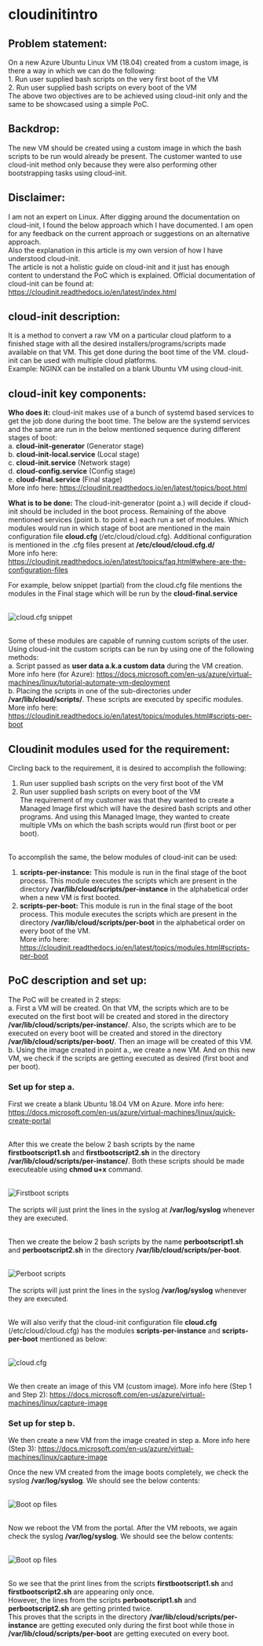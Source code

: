 # cloudinitintro

## Problem statement: <br />
On a new Azure Ubuntu Linux VM (18.04) created from a custom image, is there a way in which we can do the following: <br />
	1. Run user supplied bash scripts on the very first boot of the VM <br />
	2. Run user supplied bash scripts on every boot of the VM <br />
The above two objectives are to be achieved using cloud-init only and the same to be showcased using a simple PoC. <br />

## Backdrop:
The new VM should be created using a custom image in which the bash scripts to be run would already be present. The customer wanted to use cloud-init method only because they were also performing other bootstrapping tasks using cloud-init.

## Disclaimer:
I am not an expert on Linux. After digging around the documentation on cloud-init, I found the below approach which I have documented. I am open for any feedback on the current approach or suggestions on an alternative approach. <br />
Also the explanation in this article is my own version of how I have understood cloud-init. <br />
The article is not a holistic guide on cloud-init and it just has enough content to understand the PoC which is explained. Official documentation of cloud-init can be found at:  https://cloudinit.readthedocs.io/en/latest/index.html <br />

## cloud-init description:
It is a method to convert a raw VM on a particular cloud platform to a finished stage with all the desired installers/programs/scripts made available on that VM. This get done during the boot time of the VM. cloud-init can be used with multiple cloud platforms. <br />
Example: NGINX can be installed on a blank Ubuntu VM using cloud-init. <br />

## cloud-init key components:
**Who does it:** cloud-init makes use of a bunch of systemd based services to get the job done during the boot time. The below are the systemd services and the same are run in the below mentioned sequence during different stages of boot: <br />
	a. **cloud-init-generator** (Generator stage) <br />
	b. **cloud-init-local.service** (Local stage) <br />
	c. **cloud-init.service** (Network stage) <br />
	d. **cloud-config.service** (Config stage) <br />
	e. **cloud-final.service** (Final stage) <br />
More info here:  https://cloudinit.readthedocs.io/en/latest/topics/boot.html <br />


**What is to be done:** The cloud-init-generator (point a.) will decide if cloud-init should be included in the boot process. Remaining of the above mentioned services (point b. to point e.) each run a set of modules. Which modules would run in which stage of boot are mentioned in the main configuration file **cloud.cfg** (/etc/cloud/cloud.cfg). Additional configuration is mentioned in the .cfg files present at **/etc/cloud/cloud.cfg.d/** <br />
More info here: https://cloudinit.readthedocs.io/en/latest/topics/faq.html#where-are-the-configuration-files <br />

For example, below snippet (partial) from the cloud.cfg file mentions the modules in the Final stage which will be run by the **cloud-final.service** <br /> <br />

![cloud.cfg snippet](images/img7.png) <br /> <br />


Some of these modules are capable of running custom scripts of the user. Using cloud-init the custom scripts can be run by using one of the following methods: <br />
	a. Script passed as **user data a.k.a custom data** during the VM creation. More info here (for Azure): https://docs.microsoft.com/en-us/azure/virtual-machines/linux/tutorial-automate-vm-deployment <br />
	b. Placing the scripts in one of the sub-directories under **/var/lib/cloud/scripts/**. These scripts are executed by specific modules.  More info here: https://cloudinit.readthedocs.io/en/latest/topics/modules.html#scripts-per-boot <br />

## Cloudinit modules used for the requirement:
Circling back to the requirement, it is desired to accomplish the following: <br />
1. Run user supplied bash scripts on the very first boot of the VM <br />
2. Run user supplied bash scripts on every boot of the VM <br />
The requirement of my customer was that they wanted to create a Managed Image first which will have the desired bash scripts and other programs. And using this Managed Image, they wanted to create multiple VMs on which the bash scripts would run (first boot or per boot). <br /> <br />

To accomplish the same, the below modules of cloud-init can be used: <br />
1. **scripts-per-instance:** This module is run in the final stage of the boot process. This module executes the scripts which are present in the directory **/var/lib/cloud/scripts/per-instance** in the alphabetical order when a new VM is first booted. <br />
2. **scripts-per-boot:** This module is run in the final stage of the boot process. This module executes the scripts which are present in the directory **/var/lib/cloud/scripts/per-boot** in the alphabetical order on every boot of the VM. <br />
More info here: https://cloudinit.readthedocs.io/en/latest/topics/modules.html#scripts-per-boot <br />

## PoC description and set up:
The PoC will be created in 2 steps: <br /> 
a. First a VM will be created. On that VM, the scripts which are to be executed on the first boot will be created and stored in the directory **/var/lib/cloud/scripts/per-instance/**. Also, the scripts which are to be executed on every boot will be created and stored in the directory **/var/lib/cloud/scripts/per-boot/**. Then an image will be created of this VM. <br />
b. Using the image created in point a., we create a new VM. And on this new VM, we check if the scripts are getting executed as desired (first boot and per boot). <br />

### Set up for step a.
First we create a blank Ubuntu 18.04 VM on Azure. More info here: https://docs.microsoft.com/en-us/azure/virtual-machines/linux/quick-create-portal <br /> <br />

After this we create the below 2 bash scripts by the name **firstbootscript1.sh** and **firstbootscript2.sh** in the directory **/var/lib/cloud/scripts/per-instance/**. Both these scripts should be made executeable using **chmod u+x** command. <br /> <br />

![Firstboot scripts](images/perinstance.png) <br /> <br />
The scripts will just print the lines in the syslog at **/var/log/syslog** whenever they are executed. <br /> <br />


Then we create the below 2 bash scripts by the name **perbootscript1.sh** and **perbootscript2.sh** in the directory **/var/lib/cloud/scripts/per-boot**. <br /> <br />

![Perboot scripts](images/perboot.png) <br /> <br />
The scripts will just print the lines in the syslog **/var/log/syslog** whenever they are executed. <br /> <br />

We will also verify that the cloud-init configuration file **cloud.cfg** (/etc/cloud/cloud.cfg) has the modules **scripts-per-instance** and **scripts-per-boot** mentioned as below: <br /> <br />

![cloud.cfg](images/img4.png) <br /> <br />

We then create an image of this VM (custom image). More info here (Step 1 and Step 2): https://docs.microsoft.com/en-us/azure/virtual-machines/linux/capture-image <br />



### Set up for step b.
We then create a new VM from the image created in step a. More info here (Step 3): https://docs.microsoft.com/en-us/azure/virtual-machines/linux/capture-image <br />

Once the new VM created from the image boots completely, we check the syslog **/var/log/syslog**. We should see the below contents: <br /> <br />

![Boot op files](images/firstboot.png) <br /> <br />

Now we reboot the VM from the portal. After the VM reboots, we again check the syslog **/var/log/syslog**. We should see the below contents: <br /> <br />

![Boot op files](images/secondboot.png) <br /> <br />


So we see that the print lines from the scripts **firstbootscript1.sh** and **firstbootscript2.sh** are appearing only once. <br /> 
However, the lines from the scripts **perbootscript1.sh** and **perbootscript2.sh** are getting printed twice. <br /> 
This proves that the scripts in the directory **/var/lib/cloud/scripts/per-instance** are getting executed only during the first boot while those in **/var/lib/cloud/scripts/per-boot** are getting executed on every boot. <br /> <br />

